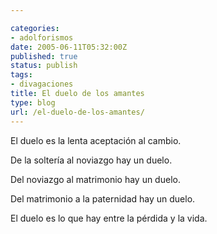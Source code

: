 ```yaml
---

categories:
- adolforismos
date: 2005-06-11T05:32:00Z
published: true
status: publish
tags:
- divagaciones
title: El duelo de los amantes
type: blog
url: /el-duelo-de-los-amantes/
---
```


El duelo es la lenta aceptación al cambio.

De la soltería al noviazgo hay un duelo.

Del noviazgo al matrimonio hay un duelo.

Del matrimonio a la paternidad hay un duelo.

El duelo es lo que hay entre la pérdida y la vida.
